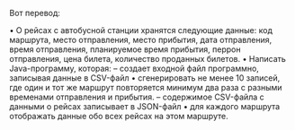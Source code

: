 Вот перевод:

• О рейсах с автобусной станции хранятся следующие данные:
код маршрута, место отправления, место прибытия, дата отправления,
время отправления, планируемое время прибытия, перрон отправления,
цена билета, количество проданных билетов.
• Написать Java-программу, которая:
– создает входной файл программно, записывая данные в CSV-файл
• сгенерировать не менее 10 записей, где один и тот же маршрут повторяется
минимум два раза с разными временами отправления и прибытия.
– содержимое CSV-файла с данными о рейсах записывает в JSON-файл
• для каждого маршрута отображать данные обо всех рейсах на этом маршруте.

